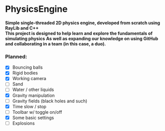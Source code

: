 # PhysicsEngine
**Simple single-threaded 2D physics engine, developed from scratch using RayLib and C++**  
**This project is designed to help learn and explore the fundamentals of simulating physics**
**As well as expanding our knowledge on using GitHub and collaborating in a team (in this case, a duo).**
### Planned:
- [x] Bouncing balls
- [x] Rigid bodies
- [x] Working camera
- [ ] Sand
- [ ] Water / other liquids
- [x] Gravity manipulation
- [ ] Gravity fields (black holes and such)
- [x] Time slow / stop
- [ ] Toolbar w/ toggle on/off
- [x] Some basic settings
- [ ] Explosions
